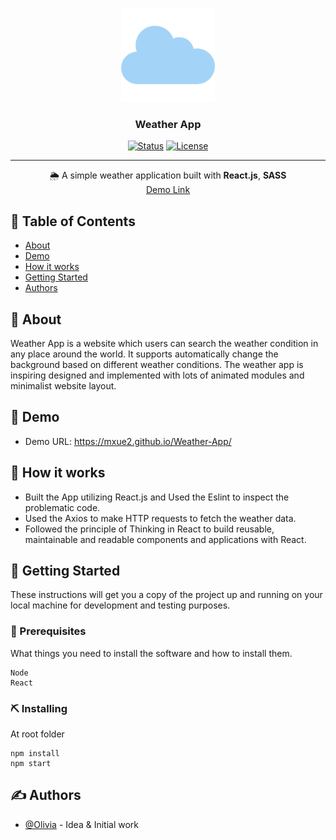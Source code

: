 <p align="center">
  <a href="" rel="noopener">
 <img width=150px height=150px src="/readme_imgs/cloud.png" alt="logo"></a>
</p>

<h3 align="center">Weather App</h3>

<div align="center">

[![Status](https://img.shields.io/badge/status-active-success.svg)]()
[![License](https://img.shields.io/badge/license-MIT-blue.svg)](/LICENSE)

</div>

---

<p align="center"> 🌦 A simple weather application built with <b>React.js</b>, <b>SASS</b>
<br>
<a href="https://mxue2.github.io/Weather-App/">Demo Link</a>
</p>

## 📝 Table of Contents

- [About](#about)
- [Demo](#demo)
- [How it works](#working)
- [Getting Started](#getting_started)
- [Authors](#authors)

## 🧐 About <a name = "about"></a>

Weather App is a website which users can search the weather condition in any place around the world. It supports automatically change the background based on different weather conditions. The weather app is inspiring designed and implemented with lots of animated modules and minimalist website layout.

## 🎥 Demo <a name = "demo"></a>
- Demo URL: https://mxue2.github.io/Weather-App/

## 💭 How it works <a name = "working"></a>

- Built the App utilizing React.js and Used the Eslint to inspect the problematic code.
- Used the Axios to make HTTP requests to fetch the weather data.
- Followed the principle of Thinking in React to build reusable, maintainable and readable components and applications with React.


## 🏁 Getting Started <a name = "getting_started"></a>

These instructions will get you a copy of the project up and running on your local machine for development and testing purposes.

### 🔧 Prerequisites

What things you need to install the software and how to install them.

```
Node
React
```

### ⛏️ Installing

At root folder
```
npm install
npm start
```

## ✍️ Authors <a name = "authors"></a>

- [@Olivia](https://github.com/mxue2) - Idea & Initial work
